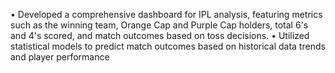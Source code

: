 •	Developed a comprehensive dashboard for IPL analysis, featuring metrics such as the winning team, Orange Cap and Purple Cap holders, total 6's and 4's scored, and match outcomes based on toss decisions.
•	Utilized statistical models to predict match outcomes based on historical data trends and player performance
